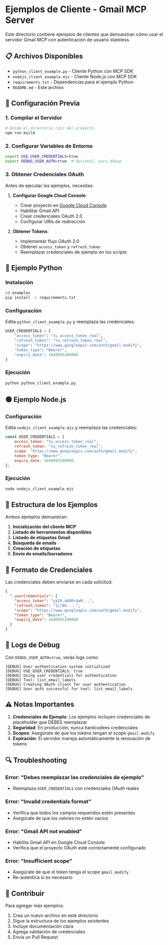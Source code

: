 # Ejemplos de Cliente - Gmail MCP Server

Este directorio contiene ejemplos de clientes que demuestran cómo usar el servidor Gmail MCP con autenticación de usuario stateless.

## 📋 Archivos Disponibles

- `python_client_example.py` - Cliente Python con MCP SDK
- `nodejs_client_example.mjs` - Cliente Node.js con MCP SDK  
- `requirements.txt` - Dependencias para el ejemplo Python
- `README.md` - Este archivo

## 🚀 Configuración Previa

### 1. Compilar el Servidor

```bash
# Desde el directorio raíz del proyecto
npm run build
```

### 2. Configurar Variables de Entorno

```bash
export USE_USER_CREDENTIALS=true
export DEBUG_USER_AUTH=true  # Opcional, para debug
```

### 3. Obtener Credenciales OAuth

Antes de ejecutar los ejemplos, necesitas:

1. **Configurar Google Cloud Console**:
   - Crear proyecto en [Google Cloud Console](https://console.cloud.google.com/)
   - Habilitar Gmail API
   - Crear credenciales OAuth 2.0
   - Configurar URIs de redirección

2. **Obtener Tokens**:
   - Implementar flujo OAuth 2.0
   - Obtener `access_token` y `refresh_token`
   - Reemplazar credenciales de ejemplo en los scripts

## 🐍 Ejemplo Python

### Instalación

```bash
cd examples
pip install -r requirements.txt
```

### Configuración

Edita `python_client_example.py` y reemplaza las credenciales:

```python
USER_CREDENTIALS = {
    "access_token": "tu_access_token_real",
    "refresh_token": "tu_refresh_token_real",
    "scope": "https://www.googleapis.com/auth/gmail.modify",
    "token_type": "Bearer",
    "expiry_date": 1640995200000
}
```

### Ejecución

```bash
python python_client_example.py
```

## 🟢 Ejemplo Node.js

### Configuración

Edita `nodejs_client_example.mjs` y reemplaza las credenciales:

```javascript
const USER_CREDENTIALS = {
    access_token: "tu_access_token_real",
    refresh_token: "tu_refresh_token_real",
    scope: "https://www.googleapis.com/auth/gmail.modify",
    token_type: "Bearer",
    expiry_date: 1640995200000
};
```

### Ejecución

```bash
node nodejs_client_example.mjs
```

## 🔧 Estructura de los Ejemplos

Ambos ejemplos demuestran:

1. **Inicialización del cliente MCP**
2. **Listado de herramientas disponibles**
3. **Listado de etiquetas Gmail**
4. **Búsqueda de emails**
5. **Creación de etiquetas**
6. **Envío de emails/borradores**

## 🔐 Formato de Credenciales

Las credenciales deben enviarse en cada solicitud:

```json
{
  "_userCredentials": {
    "access_token": "ya29.a0ARrdaM...",
    "refresh_token": "1//0G-...",
    "scope": "https://www.googleapis.com/auth/gmail.modify",
    "token_type": "Bearer",
    "expiry_date": 1640995200000
  }
}
```

## 📝 Logs de Debug

Con `DEBUG_USER_AUTH=true`, verás logs como:

```
[DEBUG] User authentication system initialized
[DEBUG] USE_USER_CREDENTIALS: true
[DEBUG] Using user credentials for authentication
[DEBUG] Tool: list_email_labels
[DEBUG] Creating OAuth client for user authentication
[DEBUG] User auth successful for tool: list_email_labels
```

## ⚠️ Notas Importantes

1. **Credenciales de Ejemplo**: Los ejemplos incluyen credenciales de placeholder que DEBES reemplazar
2. **Seguridad**: En producción, nunca hardcodees credenciales
3. **Scopes**: Asegúrate de que los tokens tengan el scope `gmail.modify`
4. **Expiración**: El servidor maneja automáticamente la renovación de tokens

## 🔍 Troubleshooting

### Error: "Debes reemplazar las credenciales de ejemplo"

- Reemplaza `USER_CREDENTIALS` con credenciales OAuth reales

### Error: "Invalid credentials format"

- Verifica que todos los campos requeridos estén presentes
- Asegúrate de que los valores no estén vacíos

### Error: "Gmail API not enabled"

- Habilita Gmail API en Google Cloud Console
- Verifica que el proyecto OAuth esté correctamente configurado

### Error: "Insufficient scope"

- Asegúrate de que el token tenga el scope `gmail.modify`
- Re-autentica si es necesario

## 🤝 Contribuir

Para agregar más ejemplos:

1. Crea un nuevo archivo en este directorio
2. Sigue la estructura de los ejemplos existentes
3. Incluye documentación clara
4. Agrega validación de credenciales
5. Envía un Pull Request
